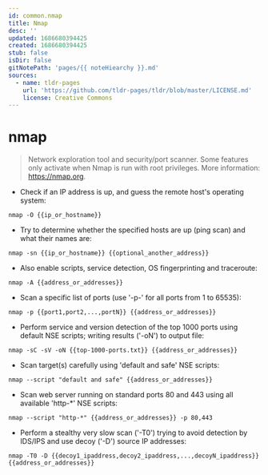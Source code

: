 ```yaml
---
id: common.nmap
title: Nmap
desc: ''
updated: 1686680394425
created: 1686680394425
stub: false
isDir: false
gitNotePath: 'pages/{{ noteHiearchy }}.md'
sources:
  - name: tldr-pages
    url: 'https://github.com/tldr-pages/tldr/blob/master/LICENSE.md'
    license: Creative Commons
---
```

# nmap

> Network exploration tool and security/port scanner.
> Some features only activate when Nmap is run with root privileges.
> More information: <https://nmap.org>.

- Check if an IP address is up, and guess the remote host's operating system:

`nmap -O {{ip_or_hostname}}`

- Try to determine whether the specified hosts are up (ping scan) and what their names are:

`nmap -sn {{ip_or_hostname}} {{optional_another_address}}`

- Also enable scripts, service detection, OS fingerprinting and traceroute:

`nmap -A {{address_or_addresses}}`

- Scan a specific list of ports (use '-p-' for all ports from 1 to 65535):

`nmap -p {{port1,port2,...,portN}} {{address_or_addresses}}`

- Perform service and version detection of the top 1000 ports using default NSE scripts; writing results ('-oN') to output file:

`nmap -sC -sV -oN {{top-1000-ports.txt}} {{address_or_addresses}}`

- Scan target(s) carefully using 'default and safe' NSE scripts:

`nmap --script "default and safe" {{address_or_addresses}}`

- Scan web server running on standard ports 80 and 443 using all available 'http-\*' NSE scripts:

`nmap --script "http-*" {{address_or_addresses}} -p 80,443`

- Perform a stealthy very slow scan ('-T0') trying to avoid detection by IDS/IPS and use decoy ('-D') source IP addresses:

`nmap -T0 -D {{decoy1_ipaddress,decoy2_ipaddress,...,decoyN_ipaddress}} {{address_or_addresses}}`

